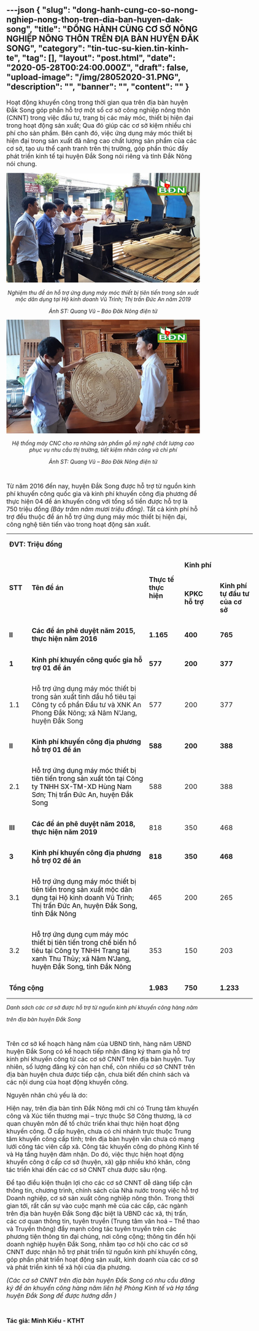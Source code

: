 ---json
{
    "slug": "dong-hanh-cung-co-so-nong-nghiep-nong-thon-tren-dia-ban-huyen-dak-song",
    "title": "ĐỒNG HÀNH CÙNG CƠ SỞ NÔNG NGHIỆP NÔNG THÔN  TRÊN ĐỊA BÀN HUYỆN ĐẮK SONG",
    "category": "tin-tuc-su-kien.tin-kinh-te",
    "tag": [],
    "layout": "post.html",
    "date": "2020-05-28T00:24:00.000Z",
    "draft": false,
    "upload-image": "/img/28052020-31.PNG",
    "description": "",
    "banner": "",
    "__content__": ""
}
---
<p><span style="font-size:16px">Hoạt động khuyến c&ocirc;ng trong thời gian qua tr&ecirc;n địa b&agrave;n huyện Đắk Song g&oacute;p phần hỗ trợ một số cơ sở c&ocirc;ng nghiệp n&ocirc;ng th&ocirc;n (CNNT) trong việc đầu tư, trang bị c&aacute;c m&aacute;y m&oacute;c, thiết bị hiện đại trong hoạt động sản xuất; Qua đ&oacute; gi&uacute;p c&aacute;c cơ sở kiệm nhiều chi ph&iacute; cho sản phẩm. B&ecirc;n cạnh đ&oacute;, việc ứng dụng m&aacute;y m&oacute;c thiết bị hiện đại trong sản xuất đ&atilde; n&acirc;ng cao chất lượng sản phẩm của c&aacute;c cơ sở, tạo ưu thế cạnh tranh tr&ecirc;n thị trường, g&oacute;p phần th&uacute;c đẩy ph&aacute;t triển kinh tế tại huyện Đắk Song n&oacute;i ri&ecirc;ng v&agrave; tỉnh Đắk N&ocirc;ng n&oacute;i chung.</span></p>

<p style="text-align:center"><img alt="" src="/img/28052020-30.PNG" /></p>

<p style="text-align:center"><em><span style="font-size:10.5pt">Nghiệm thu đề &aacute;n hỗ trợ ứng dụng m&aacute;y m&oacute;c thiết bị ti&ecirc;n tiến trong sản xuất mộc d&acirc;n dụng tại Hộ kinh doanh Vũ Tr&igrave;nh; Thị trấn Đức An năm 2019</span></em></p>

<p style="text-align:center"><em><span style="font-size:10.5pt">Ảnh ST: Quang Vũ &ndash; B&aacute;o Đăk N&ocirc;ng điện tử</span></em></p>

<p style="text-align:center"><img alt="" src="/img/28052020-31.PNG" /></p>

<p style="text-align:center"><em><span style="font-size:10.5pt">Hệ thống m&aacute;y CNC cho ra những sản phẩm gỗ mỹ nghệ chất lượng cao phục vụ nhu cầu thị trường, tiết kiệm nh&acirc;n c&ocirc;ng v&agrave; chi ph&iacute;</span></em></p>

<p style="text-align:center"><em><span style="font-size:10.5pt">Ảnh ST: Quang Vũ &ndash; B&aacute;o Đăk N&ocirc;ng điện tử</span></em></p>

<p>&nbsp;</p>

<p><span style="font-size:16px">Từ năm 2016 đến nay, huyện Đắk Song được hỗ trợ từ nguồn kinh ph&iacute; khuyến c&ocirc;ng quốc gia v&agrave; kinh ph&iacute; khuyến c&ocirc;ng địa phương để thực hiện 04 đề &aacute;n khuyến c&ocirc;ng với tổng số tiền được hỗ trợ l&agrave; 750 triệu đồng <em>(Bảy trăm năm mươi triệu đồng)</em>. Tất cả kinh ph&iacute; hỗ trợ đều thuộc đề &aacute;n hỗ trợ ứng dụng m&aacute;y m&oacute;c thiết bị hiện đại, c&ocirc;ng nghệ ti&ecirc;n tiến v&agrave;o trong hoạt động sản xuất.</span></p>

<table cellspacing="0" class="Table" style="border-collapse:collapse; border:undefined; width:481.8pt">
	<tbody>
		<tr>
			<td colspan="5" style="width:481.8pt">
			<p><strong><span style="font-size:13.0pt">ĐVT: Triệu đồng</span></strong></p>
			</td>
		</tr>
		<tr>
			<td rowspan="2" style="width:35.4pt">
			<p><strong><span style="font-size:13.0pt">STT</span></strong></p>
			</td>
			<td rowspan="2" style="width:255.3pt">
			<p><strong><span style="font-size:13.0pt">T&ecirc;n đề &aacute;n</span></strong></p>
			</td>
			<td rowspan="2" style="width:63.55pt">
			<p><strong><span style="font-size:13.0pt">Thực tế</span></strong><br />
			<strong><span style="font-size:13.0pt"><strong>thực hiện</strong></span></strong></p>
			</td>
			<td colspan="2" style="width:127.55pt">
			<p><strong><span style="font-size:13.0pt">Kinh ph&iacute;</span></strong></p>
			</td>
		</tr>
		<tr>
			<td style="width:63.75pt">
			<p><strong><span style="font-size:13.0pt">KPKC</span></strong><br />
			<strong><span style="font-size:13.0pt"><strong>hỗ trợ</strong></span></strong></p>
			</td>
			<td style="width:63.8pt">
			<p><strong><span style="font-size:13.0pt">Kinh ph&iacute; tự đầu tư của cơ sở</span></strong></p>
			</td>
		</tr>
		<tr>
			<td style="width:35.4pt">
			<p><strong><span style="font-size:13.0pt">II</span></strong></p>
			</td>
			<td style="width:255.3pt">
			<p><strong><span style="font-size:13.0pt">C&aacute;c đề &aacute;n ph&ecirc; duyệt năm 2015, thực hiện năm 2016</span></strong></p>
			</td>
			<td style="width:63.55pt">
			<p><strong><span style="font-size:13.0pt">1.165</span></strong></p>
			</td>
			<td style="width:63.75pt">
			<p><strong><span style="font-size:13.0pt">400</span></strong></p>
			</td>
			<td style="width:63.8pt">
			<p><strong><span style="font-size:13.0pt">765</span></strong></p>
			</td>
		</tr>
		<tr>
			<td style="width:35.4pt">
			<p><strong><span style="font-size:13.0pt">1</span></strong></p>
			</td>
			<td style="width:255.3pt">
			<p><strong><span style="font-size:13.0pt">Kinh ph&iacute; khuyến c&ocirc;ng quốc gia hỗ trợ 01 đề &aacute;n</span></strong></p>
			</td>
			<td style="width:63.55pt">
			<p><strong><span style="font-size:13.0pt">577</span></strong></p>
			</td>
			<td style="width:63.75pt">
			<p><strong><span style="font-size:13.0pt">200</span></strong></p>
			</td>
			<td style="width:63.8pt">
			<p><strong><span style="font-size:13.0pt">377</span></strong></p>
			</td>
		</tr>
		<tr>
			<td style="width:35.4pt">
			<p><span style="font-size:13.0pt">1.1</span></p>
			</td>
			<td style="width:255.3pt">
			<p><span style="font-size:13.0pt">Hỗ trợ ứng dụng m&aacute;y m&oacute;c thiết bị trong sản xuất tinh dầu hồ ti&ecirc;u tại C&ocirc;ng ty cổ phần Đầu tư v&agrave; XNK An Phong Đắk N&ocirc;ng; x&atilde; N&acirc;m N&#39;Jang, huyện Đắk Song</span></p>
			</td>
			<td style="width:63.55pt">
			<p><span style="font-size:13.0pt">577</span></p>
			</td>
			<td style="width:63.75pt">
			<p><span style="font-size:13.0pt">200</span></p>
			</td>
			<td style="width:63.8pt">
			<p><span style="font-size:13.0pt">377</span></p>
			</td>
		</tr>
		<tr>
			<td style="width:35.4pt">
			<p><strong><span style="font-size:13.0pt">II</span></strong></p>
			</td>
			<td style="width:255.3pt">
			<p><strong><span style="font-size:13.0pt">Kinh ph&iacute; khuyến c&ocirc;ng địa phương hỗ trợ 01 đề &aacute;n</span></strong></p>
			</td>
			<td style="width:63.55pt">
			<p><strong><span style="font-size:13.0pt">588</span></strong></p>
			</td>
			<td style="width:63.75pt">
			<p><strong><span style="font-size:13.0pt">200</span></strong></p>
			</td>
			<td style="width:63.8pt">
			<p><strong><span style="font-size:13.0pt">388</span></strong></p>
			</td>
		</tr>
		<tr>
			<td style="width:35.4pt">
			<p><span style="font-size:13.0pt">2.1</span></p>
			</td>
			<td style="width:255.3pt">
			<p><span style="font-size:13.0pt"><span style="color:black">Hỗ trợ ứng dụng m&aacute;y m&oacute;c thiết bị ti&ecirc;n tiến trong sản xuất t&ocirc;n tại C&ocirc;ng ty TNHH SX-TM-XD H&ugrave;ng Nam Sơn; Thị trấn Đức An, huyện Đắk Song</span></span></p>
			</td>
			<td style="width:63.55pt">
			<p><span style="font-size:13.0pt">588</span></p>
			</td>
			<td style="width:63.75pt">
			<p><span style="font-size:13.0pt">200</span></p>
			</td>
			<td style="width:63.8pt">
			<p><span style="font-size:13.0pt">388</span></p>
			</td>
		</tr>
		<tr>
			<td style="width:35.4pt">
			<p><strong><span style="font-size:13.0pt">III</span></strong></p>
			</td>
			<td style="width:255.3pt">
			<p><strong><span style="font-size:13.0pt">C&aacute;c đề &aacute;n ph&ecirc; duyệt năm 2018, thực hiện năm 2019</span></strong></p>
			</td>
			<td style="width:63.55pt">
			<p><span style="font-size:13.0pt">818</span></p>
			</td>
			<td style="width:63.75pt">
			<p><span style="font-size:13.0pt">350</span></p>
			</td>
			<td style="width:63.8pt">
			<p><span style="font-size:13.0pt">468</span></p>
			</td>
		</tr>
		<tr>
			<td style="width:35.4pt">
			<p><strong><span style="font-size:13.0pt">3</span></strong></p>
			</td>
			<td style="width:255.3pt">
			<p><strong><span style="font-size:13.0pt">Kinh ph&iacute; khuyến c&ocirc;ng địa phương hỗ trợ 02 đề &aacute;n</span></strong></p>
			</td>
			<td style="width:63.55pt">
			<p><strong><span style="font-size:13.0pt">818</span></strong></p>
			</td>
			<td style="width:63.75pt">
			<p><strong><span style="font-size:13.0pt">350</span></strong></p>
			</td>
			<td style="width:63.8pt">
			<p><strong><span style="font-size:13.0pt">468</span></strong></p>
			</td>
		</tr>
		<tr>
			<td style="width:35.4pt">
			<p><span style="font-size:13.0pt">3.1</span></p>
			</td>
			<td style="width:255.3pt">
			<p><span style="font-size:13.0pt"><span style="color:black">Hỗ trợ ứng dụng m&aacute;y m&oacute;c thiết bị ti&ecirc;n tiến trong sản xuất mộc d&acirc;n dụng tại Hộ kinh doanh Vũ Tr&igrave;nh; Thị trấn Đức An, huyện Đắk Song, tỉnh Đắk N&ocirc;ng</span></span></p>
			</td>
			<td style="width:63.55pt">
			<p><span style="font-size:13.0pt">465</span></p>
			</td>
			<td style="width:63.75pt">
			<p><span style="font-size:13.0pt">200</span></p>
			</td>
			<td style="width:63.8pt">
			<p><span style="font-size:13.0pt">265</span></p>
			</td>
		</tr>
		<tr>
			<td style="width:35.4pt">
			<p><span style="font-size:13.0pt">3.2</span></p>
			</td>
			<td style="width:255.3pt">
			<p><span style="font-size:13.0pt"><span style="color:black">Hỗ trợ ứng dụng cụm m&aacute;y m&oacute;c thiết bị ti&ecirc;n tiến trong chế biến hồ ti&ecirc;u tại C&ocirc;ng ty TNHH Trang tại xanh Thu Thủy; x&atilde; N&acirc;m N&#39;Jang, huyện Đắk Song, tỉnh Đắk N&ocirc;ng</span></span></p>
			</td>
			<td style="width:63.55pt">
			<p><span style="font-size:13.0pt">353</span></p>
			</td>
			<td style="width:63.75pt">
			<p><span style="font-size:13.0pt">150</span></p>
			</td>
			<td style="width:63.8pt">
			<p><span style="font-size:13.0pt">203</span></p>
			</td>
		</tr>
		<tr>
			<td colspan="2" style="width:290.7pt">
			<p><strong><span style="font-size:13.0pt">Tổng cộng</span></strong></p>
			</td>
			<td style="width:63.55pt">
			<p><strong><span style="font-size:13.0pt">1.983</span></strong></p>
			</td>
			<td style="width:63.75pt">
			<p><strong><span style="font-size:13.0pt">750</span></strong></p>
			</td>
			<td style="width:63.8pt">
			<p><strong><span style="font-size:13.0pt">1.233</span></strong></p>
			</td>
		</tr>
	</tbody>
</table>

<p><em>Danh s&aacute;ch c&aacute;c cơ sở được hỗ trợ từ nguồn kinh ph&iacute; khuyến c&ocirc;ng h&agrave;ng năm </em></p>

<p><em>tr&ecirc;n địa b&agrave;n huyện Đắk Song</em></p>

<p>&nbsp;</p>

<p><span style="font-size:16px">Tr&ecirc;n cơ sở kế hoạch h&agrave;ng năm của UBND tỉnh, h&agrave;ng năm UBND huyện Đắk Song c&oacute; kế hoạch tiếp nhận đăng k&yacute; tham gia hỗ trợ kinh ph&iacute; khuyến c&ocirc;ng từ c&aacute;c cơ sở CNNT tr&ecirc;n địa b&agrave;n huyện. Tuy nhi&ecirc;n, số lượng đăng k&yacute; c&ograve;n hạn chế, c&ograve;n nhiều cơ sở CNNT tr&ecirc;n địa b&agrave;n huyện chưa được tiếp cận, chưa biết đến ch&iacute;nh s&aacute;ch v&agrave; c&aacute;c nội dung của hoạt động khuyến c&ocirc;ng.</span></p>

<p><span style="font-size:16px">Nguy&ecirc;n nh&acirc;n chủ yếu l&agrave; do:</span></p>

<p><span style="font-size:16px">Hiện nay, tr&ecirc;n địa b&agrave;n tỉnh Đắk N&ocirc;ng mới chỉ c&oacute; Trung t&acirc;m khuyến c&ocirc;ng v&agrave; X&uacute;c tiến thương mại &ndash; trực thuộc Sở C&ocirc;ng thương, l&agrave; cơ quan chuy&ecirc;n m&ocirc;n để tổ chức triển khai thực hiện hoạt động khuyến c&ocirc;ng. Ở cấp huyện, chưa c&oacute; chi nh&aacute;nh trực thuộc Trung t&acirc;m khuyến c&ocirc;ng cấp tỉnh; tr&ecirc;n địa b&agrave;n huyện vẫn chưa c&oacute; mạng lưới c&ocirc;ng t&aacute;c vi&ecirc;n cấp x&atilde;. C&ocirc;ng t&aacute;c khuyến c&ocirc;ng do ph&ograve;ng Kinh tế v&agrave; Hạ tầng huyện đảm nhận. Do đ&oacute;, việc thực hiện hoạt động khuyến c&ocirc;ng ở cấp cơ sở (huyện, x&atilde;) gặp nhiều kh&oacute; khăn, c&ocirc;ng t&aacute;c triển khai đến c&aacute;c cơ sở CNNT chưa được s&acirc;u rộng.</span></p>

<p><span style="font-size:16px">Để tạo điều kiện thuận lợi cho c&aacute;c cơ sở CNNT dễ d&agrave;ng tiếp cận th&ocirc;ng tin, chương tr&igrave;nh, ch&iacute;nh s&aacute;ch của Nh&agrave; nước trong việc hỗ trợ Doanh nghiệp, cơ sở sản xuất c&ocirc;ng nghiệp n&ocirc;ng th&ocirc;n. Trong thời gian tới, rất cần sự v&agrave;o cuộc mạnh mẽ của c&aacute;c cấp, c&aacute;c ng&agrave;nh tr&ecirc;n địa b&agrave;n huyện Đắk Song đặc biệt l&agrave; UBND c&aacute;c x&atilde;, thị trấn, c&aacute;c cơ quan th&ocirc;ng tin, tuy&ecirc;n truyền (Trung t&acirc;m văn ho&aacute; &ndash; Thể thao v&agrave; Truyền th&ocirc;ng) đẩy mạnh c&ocirc;ng t&aacute;c tuy&ecirc;n truyền tr&ecirc;n c&aacute;c phương tiện th&ocirc;ng tin đại ch&uacute;ng, nơi c&ocirc;ng cộng; th&ocirc;ng tin đến hội doanh nghiệp huyện Đắk Song, nhằm tạo cơ hội cho c&aacute;c cơ sở CNNT được nhận hỗ trợ ph&aacute;t triển từ nguồn kinh ph&iacute; khuyến c&ocirc;ng, g&oacute;p phần ph&aacute;t triển hoạt động sản xuất, kinh doanh của c&aacute;c cơ sở v&agrave; ph&aacute;t triển kinh tế x&atilde; hội của địa phương.</span></p>

<p><span style="font-size:16px"><em>(C&aacute;c cơ sở CNNT tr&ecirc;n địa b&agrave;n huyện Đắk Song c&oacute; nhu cầu đăng k&yacute; đề &aacute;n khuyến c&ocirc;ng h&agrave;ng năm li&ecirc;n hệ Ph&ograve;ng Kinh tế v&agrave; Hạ tầng huyện Đắk Song để được hướng dẫn )</em></span></p>

<p>&nbsp;</p>

<p><span style="font-size:16px"><strong>T&aacute;c giả: Minh Kiều - KTHT</strong></span></p>
